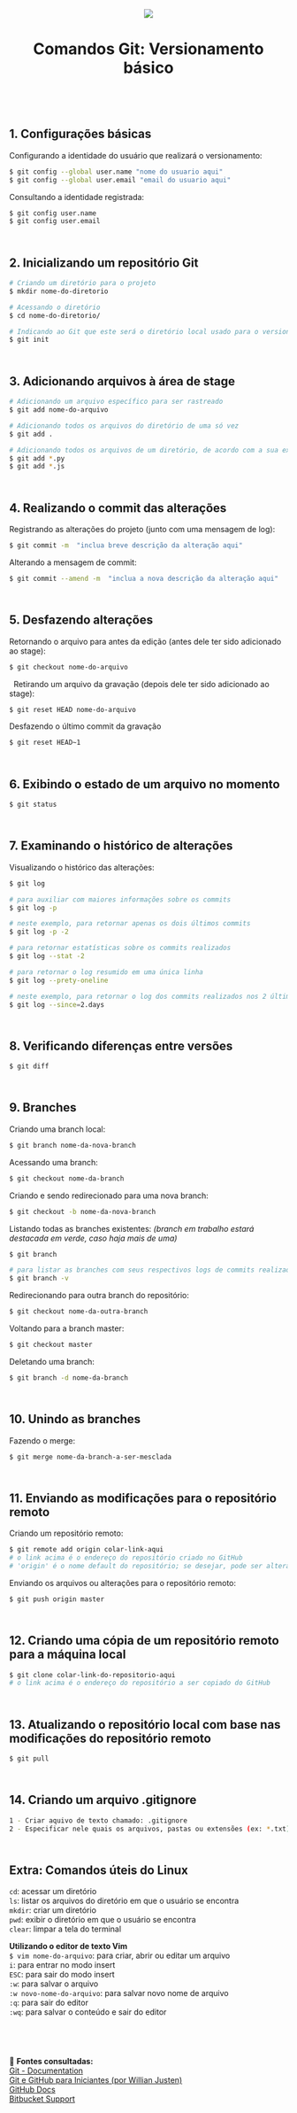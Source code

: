<div align="center">
	<img src="./assets/git.png">
	<h1>Comandos Git: Versionamento básico</h1>
</div>
&nbsp;
     
&nbsp;       
**1. Configurações básicas**  
---
Configurando a identidade do usuário que realizará o versionamento:
```sh
$ git config --global user.name "nome do usuario aqui"
$ git config --global user.email "email do usuario aqui"
```
Consultando a identidade registrada:
```sh
$ git config user.name 
$ git config user.email 
```
&nbsp;
&nbsp;   
**2. Inicializando um repositório Git**  
---
```sh
# Criando um diretório para o projeto
$ mkdir nome-do-diretorio

# Acessando o diretório
$ cd nome-do-diretorio/   

# Indicando ao Git que este será o diretório local usado para o versionamento do projeto
$ git init 
```
&nbsp;
&nbsp;       
**3. Adicionando arquivos à área de stage**   
---
```sh
# Adicionando um arquivo específico para ser rastreado
$ git add nome-do-arquivo
```
```sh
# Adicionando todos os arquivos do diretório de uma só vez
$ git add .
```
```sh
# Adicionando todos os arquivos de um diretório, de acordo com a sua extensão
$ git add *.py
$ git add *.js
```
&nbsp;
&nbsp;   
**4. Realizando o commit das alterações**   
---
Registrando as alterações do projeto (junto com uma mensagem de log):
```sh
$ git commit -m  "inclua breve descrição da alteração aqui"
```
Alterando a mensagem de commit:
```sh
$ git commit --amend -m  "inclua a nova descrição da alteração aqui"
```
&nbsp;
&nbsp;   
**5. Desfazendo alterações**   
---
Retornando o arquivo para antes da edição (antes dele ter sido adicionado ao stage):  
```sh
$ git checkout nome-do-arquivo
```
&nbsp;
Retirando um arquivo da gravação (depois dele ter sido adicionado ao stage):  
```sh
$ git reset HEAD nome-do-arquivo
```
Desfazendo o último commit da gravação  
```sh
$ git reset HEAD~1   
```
&nbsp;
&nbsp;   
**6. Exibindo o estado de um arquivo no momento**   
---
```sh
$ git status
```
&nbsp;
&nbsp;   
**7. Examinando o histórico de alterações**   
---
Visualizando o histórico das alterações:
```sh
$ git log   
```
```sh
# para auxiliar com maiores informações sobre os commits
$ git log -p  
```
```sh
# neste exemplo, para retornar apenas os dois últimos commits
$ git log -p -2  
```
```sh
# para retornar estatísticas sobre os commits realizados
$ git log --stat -2  
```
```sh
# para retornar o log resumido em uma única linha
$ git log --prety-oneline
```
```sh
# neste exemplo, para retornar o log dos commits realizados nos 2 últimos dias
$ git log --since=2.days 
```
&nbsp;
&nbsp;   
**8. Verificando diferenças entre versões**   
---
```sh
$ git diff
```
&nbsp;
&nbsp;       
**9. Branches**  
---
Criando uma branch local:
```sh
$ git branch nome-da-nova-branch
```

Acessando uma branch:
```sh
$ git checkout nome-da-branch
```

Criando e sendo redirecionado para uma nova branch:
```sh
$ git checkout -b nome-da-nova-branch
```

Listando todas as branches existentes: *(branch em trabalho estará destacada em verde, caso haja mais de uma)*
```sh
$ git branch     
```
```sh
# para listar as branches com seus respectivos logs de commits realizados
$ git branch -v   
```

Redirecionando para outra branch do repositório:
```sh
$ git checkout nome-da-outra-branch
```

Voltando para a branch master:
```sh
$ git checkout master    
``` 

Deletando uma branch:
```sh
$ git branch -d nome-da-branch    
``` 
&nbsp;
&nbsp;       
**10. Unindo as branches**  
---
Fazendo o merge:
```sh
$ git merge nome-da-branch-a-ser-mesclada    
``` 

&nbsp;
&nbsp;       
**11. Enviando as modificações para o repositório remoto**    
---
Criando um repositório remoto:
```sh
$ git remote add origin colar-link-aqui
# o link acima é o endereço do repositório criado no GitHub
# 'origin' é o nome default do repositório; se desejar, pode ser alterado
```

Enviando os arquivos ou alterações para o repositório remoto:
```sh
$ git push origin master  
```
&nbsp;
&nbsp;     
**12. Criando uma cópia de um repositório remoto para a máquina local**
---
```sh
$ git clone colar-link-do-repositorio-aqui  
# o link acima é o endereço do repositório a ser copiado do GitHub
```
&nbsp;
&nbsp;   
**13. Atualizando o repositório local com base nas modificações do repositório remoto**
---
```sh
$ git pull
```
&nbsp;
&nbsp;   
**14. Criando um arquivo .gitignore**
---
```sh
1 - Criar aquivo de texto chamado: .gitignore
2 - Especificar nele quais os arquivos, pastas ou extensões (ex: *.txt) que não se deseja que sejam 'trackeados' pelo Git
```
&nbsp;
&nbsp;   
**Extra: Comandos úteis do Linux**  
---
`cd`: acessar um diretório      
`ls`: listar os arquivos do diretório em que o usuário se encontra   
`mkdir`: criar um diretório   
`pwd`: exibir o diretório em que o usuário se encontra  
`clear`: limpar a tela do terminal

**Utilizando o editor de texto Vim**  
`$ vim nome-do-arquivo`:  para criar, abrir ou editar um arquivo  
`i`: para entrar no modo insert  
`ESC`: para sair do modo insert  
`:w`: para salvar o arquivo  
`:w novo-nome-do-arquivo`: para salvar novo nome de arquivo  
`:q`: para sair do editor  
`:wq`: para salvar o conteúdo e sair do editor

&nbsp;
&nbsp; 
---
:bookmark_tabs: **Fontes consultadas:**  
[Git - Documentation](http://git-scm.com/docs)   
[Git e GitHub para Iniciantes (por Willian Justen)](https://www.youtube.com/playlist?list=PLlAbYrWSYTiPA2iEiQ2PF_A9j__C4hi0A)    
[GitHub Docs](https://docs.github.com/en/get-started/getting-started-with-git)    
[Bitbucket Support](https://support.atlassian.com/bitbucket-cloud/docs/git-and-mercurial-commands/)